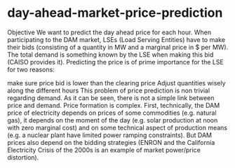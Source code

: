 # day-ahead-market-price-prediction
Objective
We want to predict the day ahead price for each hour. When participating to the DAM market, LSEs (Load Serving Entities) have to make their bids (consisting of a quantity in MW and a marginal price in $ per MW). The total demand is something known by the LSE when making this bid (CAISO provides it). Predicting the price is of prime importance for the LSE for two reasons:

make sure price bid is lower than the clearing price
Adjust quantities wisely along the different hours
This problem of price prediction is non trivial regarding demand. As it can be seen, there is not a simple link between price and demand. Price formation is complex. First, technically, the DAM price of electricity depends on prices of some commodities (e.g. natural gas), it depends on the moment of the day (e.g. solar production at noon with zero marginal cost) and on some technical aspect of production means (e.g. a nuclear plant have limited power ramping constraints). But DAM prices also depend on the bidding strategies (ENRON and the California Electricity Crisis of the 2000s is an example of market power/price distortion).
